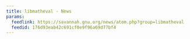 ```yaml
---
title: libmatheval - News
params:
  feedlink: https://savannah.gnu.org/news/atom.php?group=libmatheval
  feedid: 176d93eab42c691cf0e9f96a69d77bf4
---
```


